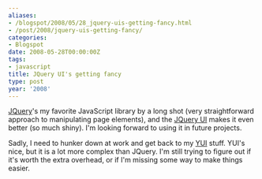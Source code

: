 ```yaml
---
aliases:
- /blogspot/2008/05/28_jquery-uis-getting-fancy.html
- /post/2008/jquery-uis-getting-fancy/
categories:
- Blogspot
date: 2008-05-28T00:00:00Z
tags:
- javascript
title: JQuery UI's getting fancy
type: post
year: '2008'
---
```

<a href="http://jquery.com/">JQuery</a>'s my favorite JavaScript library by a long shot (very straightforward approach to manipulating page elements), and the <a href="http://ui.jquery.com/">JQuery UI</a> makes it even better (so much shiny). I'm looking forward to using it in future projects.

Sadly, I need to hunker down at work and get back to my <a href="http://developer.yahoo.com/yui/">YUI</a> stuff. YUI's nice, but it is a lot more complex than JQuery. I'm still trying to figure out if it's worth the extra overhead, or if I'm missing some way to make things easier.
<!--more-->
